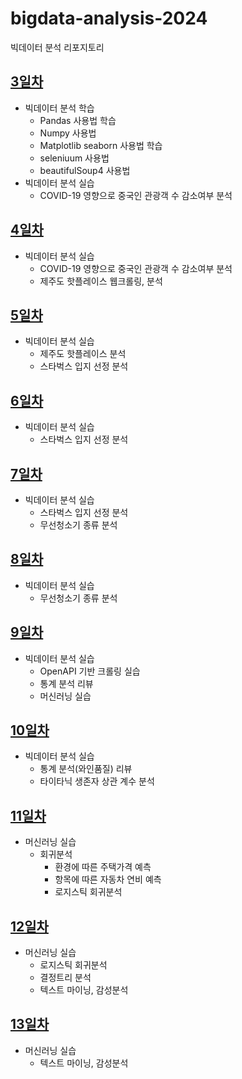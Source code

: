# bigdata-analysis-2024
빅데이터 분석 리포지토리

## [3일차](https://github.com/vinca0224/bigdata-analysis-2024/blob/main/day03.md)
- 빅데이터 분석 학습
    - Pandas 사용법 학습
    - Numpy 사용법
    - Matplotlib seaborn 사용법 학습
    - seleniuum 사용법
    - beautifulSoup4 사용법
- 빅데이터 분석 실습
    - COVID-19 영향으로 중국인 관광객 수 감소여부 분석

## [4일차](https://github.com/vinca0224/bigdata-analysis-2024/blob/main/day04.md)
- 빅데이터 분석 실습
    - COVID-19 영향으로 중국인 관광객 수 감소여부 분석
    - 제주도 핫플레이스 웹크롤링, 분석

## [5일차](https://github.com/vinca0224/bigdata-analysis-2024/blob/main/day05.md)
- 빅데이터 분석 실습
    - 제주도 핫플레이스 분석
    - 스타벅스 입지 선정 분석

## [6일차](https://github.com/vinca0224/bigdata-analysis-2024/blob/main/day06.md)
- 빅데이터 분석 실습
    - 스타벅스 입지 선정 분석

## [7일차](https://github.com/vinca0224/bigdata-analysis-2024/blob/main/day07.md)
- 빅데이터 분석 실습
    - 스타벅스 입지 선정 분석
    - 무선청소기 종류 분석

## [8일차](https://github.com/vinca0224/bigdata-analysis-2024/blob/main/day07.md)
- 빅데이터 분석 실습
    - 무선청소기 종류 분석
    
## [9일차](https://github.com/vinca0224/bigdata-analysis-2024/blob/main/day09.md)
- 빅데이터 분석 실습
    - OpenAPI 기반 크롤링 실습
    - 통계 분석 리뷰
    - 머신러닝 실습

## [10일차](https://github.com/vinca0224/bigdata-analysis-2024/blob/main/day10.md)
- 빅데이터 분석 실습
    - 통계 분석(와인품질) 리뷰
    - 타이타닉 생존자 상관 계수 분석

## [11일차](https://github.com/vinca0224/bigdata-analysis-2024/blob/main/day11.md)
- 머신러닝 실습
    - 회귀분석
        - 환경에 따른 주택가격 예측
        - 항목에 따른 자동차 연비 예측
        - 로지스틱 회귀분석

## [12일차](https://github.com/vinca0224/bigdata-analysis-2024/blob/main/day11.md)
- 머신러닝 실습
    - 로지스틱 회귀분석
    - 결정트리 분석
    - 텍스트 마이닝, 감성분석

## [13일차](https://github.com/vinca0224/bigdata-analysis-2024/blob/main/day11.md)
- 머신러닝 실습
    - 텍스트 마이닝, 감성분석
    